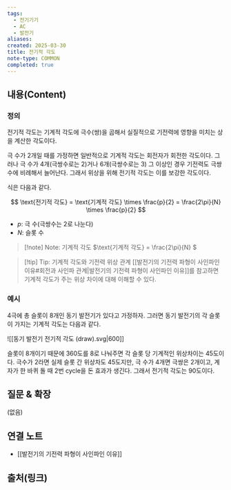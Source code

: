 ```yaml
---
tags:
  - 전기기기
  - AC
  - 발전기
aliases: 
created: 2025-03-30
title: 전기적 각도
note-type: COMMON
completed: true
---
```


## 내용(Content)

### 정의

전기적 각도는 기계적 각도에 극수(쌍)을 곱해서 실질적으로 기전력에 영향을 미치는 상을 계산한 각도이다.

극 수가 2개일 때를 가정하면 일반적으로 기계적 각도는 회전자가 회전한 각도이다. 그러나 극 수가 4개(극쌍수로는 2)거나 6개(극쌍수로는 3) 그 이상인 경우 기전력도 극쌍수에 비례해서 늘어난다. 그래서 위상을 위해 전기적 각도는 이를 보강한 각도이다.

식은 다음과 같다.

$$
\text{전기적 각도} = \text{기계적 각도} \times \frac{p}{2} = \frac{2\pi}{N} \times \frac{p}{2}
$$

- $p$: 극 수(극쌍수는 2로 나눈다)
- $N$: 슬롯 수

>[!note] Note: 기계적 각도
>$\text{기계적 각도} = \frac{2\pi}{N}
$

>[!tip] Tip: 기계적 각도와 기전력 위상 관계
>[[발전기의 기전력 파형이 사인파인 이유#회전과 사인파 관계|발전기의 기전력 파형이 사인파인 이유]]를 참고하면 기계적 각도가 주는 위상 차이에 대해 이해할 수 있다.

### 예시

4극에 총 슬롯이 8개인 동기 발전기가 있다고 가정하자. 그러면 동기 발전기의 각 슬롯이 가지는 기계적 각도는 다음과 같다.

![[동기 발전기 전기적 각도 (draw).svg|600]]


슬롯이 8개이기 때문에 360도를 8로 나눠주면 각 슬롯 당 기계적인 위상차이는 45도이다. 극수가 2라면 실제 슬롯 간 위상차도 45도지만, 극 수가 4개면 극쌍은 2개이고, 계자가 한 바퀴 돌 때 2번 cycle을 돈 효과가 생긴다. 그래서 전기적 각도는 90도이다.

## 질문 & 확장

(없음)

## 연결 노트

- [[발전기의 기전력 파형이 사인파인 이유]]

## 출처(링크)

